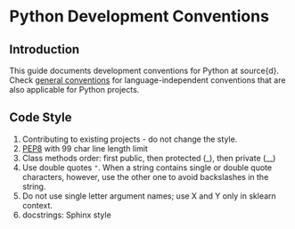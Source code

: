 
# Python Development Conventions

## Introduction

This guide documents development conventions for Python at source{d}. Check [general conventions](conventions.md) for language-independent conventions that are also applicable for Python projects.

## Code Style

1. Contributing to existing projects - do not change the style.
2. [PEP8](https://www.python.org/dev/peps/pep-0008/) with 99 char line length limit
3. Class methods order: first public, then protected (_), then private (__)
4. Use double quotes `"`. When a string contains single or double quote characters, however, use the other one to avoid backslashes in the string.
5. Do not use single letter argument names; use X and Y only in sklearn context.
6. docstrings: Sphinx style
